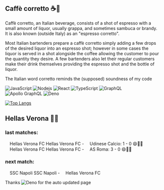 
## Caffè corretto ☕🥃
Caffè corretto, an Italian beverage, consists of a shot of espresso with a small amount of liquor, usually grappa, and sometimes sambuca or brandy. It is also known (outside Italy) as an "espresso corretto".

Most Italian bartenders prepare a caffè corretto simply adding a few drops of the desired liquor into an espresso shot; however in some cases the liquor is served in a shot alongside the coffee allowing the customer to pour the quantity they desire. A few bartenders also let their regular customers make their drink themselves providing the espresso shot and the bottle of liquor.

The Italian word corretto reminds the (supposed) soundness of my code

![JavaScript](https://img.shields.io/badge/-JavaScript-black?style=flat-square&logo=javascript)
![Nodejs](https://img.shields.io/badge/-Nodejs-black?style=flat-square&logo=Node.js)
![React](https://img.shields.io/badge/-React-black?style=flat-square&logo=react)
![TypeScript](https://img.shields.io/badge/-TypeScript-007ACC?style=flat-square&logo=typescript)
![GraphQL](https://img.shields.io/badge/-GraphQL-E10098?style=flat-square&logo=graphql)
![Apollo GraphQL](https://img.shields.io/badge/-Apollo%20GraphQL-311C87?style=flat-square&logo=apollo-graphql)
![Deno](https://img.shields.io/badge/-Deno-black?style=flat-square&logo=deno)


[![Top Langs](https://github-readme-stats.vercel.app/api/top-langs/?username=correttojs&layout=compact)](https://github.com/anuraghazra/github-readme-stats)


## Hellas Verona 💙💛

### last matches:

<span><img src="https://crests.football-data.org/450.svg" height="15px" />Hellas Verona FC</span> Hellas Verona FC - <span><img src="https://crests.football-data.org/115.svg" height="15px" />Udinese Calcio</span>: 1 - 0 😄💙💛 <br/><span><img src="https://crests.football-data.org/450.svg" height="15px" />Hellas Verona FC</span> Hellas Verona FC - <span><img src="https://crests.football-data.org/100.svg" height="15px" />AS Roma</span>: 3 - 0 😄💙💛 <br/>

### next match:

<span><img src="https://crests.football-data.org/113.svg" height="15px" />SSC Napoli</span> SSC Napoli - <span><img src="https://crests.football-data.org/450.svg" height="15px" />Hellas Verona FC</span> <br/>

Thanks ![Deno](https://img.shields.io/badge/-Deno-black?style=flat-square&logo=deno) for the auto updated page
